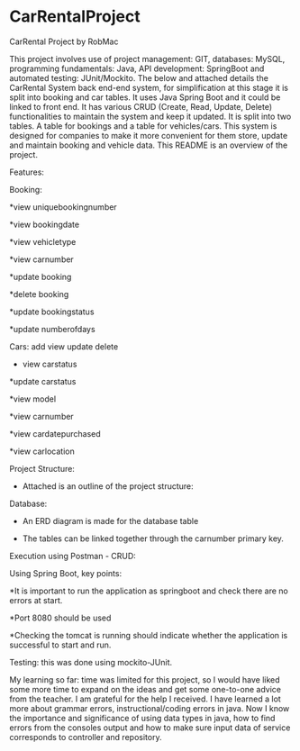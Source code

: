 # CarRentalProject 

CarRental Project by RobMac 

This project involves use of project management: GIT, databases: MySQL, programming fundamentals: Java, API development: SpringBoot and automated testing: JUnit/Mockito.  The below and attached details the CarRental System back end-end system, for simplification at this stage it is split into booking and car tables.  It uses Java Spring Boot and it could be linked to front end.  It has various CRUD (Create, Read, Update, Delete) functionalities to maintain the system and keep it updated. It is split into two tables. A table for bookings and a table for vehicles/cars. This system is designed for companies to make it more convenient for them store, update and maintain booking and vehicle data. This README is an overview of the project. 

Features: 

Booking: 

*view uniquebookingnumber 

*view bookingdate 

*view vehicletype 

*view carnumber 

*update booking 

*delete booking 

*update bookingstatus 

*update numberofdays 

 

Cars: add view update delete 

* view carstatus 

*update carstatus 

*view model 

*view carnumber 

*view cardatepurchased 

*view carlocation 

  

Project Structure: 

* Attached is an outline of the project structure: 

  

Database: 

* An ERD diagram is made for the database table 

* The tables can be linked together through the carnumber primary key. 

 

Execution using Postman - CRUD: 

  

  

Using Spring Boot, key points: 

*It is important to run the application as springboot and check there are no errors at start. 

*Port 8080 should be used  

*Checking the tomcat is running should indicate whether the application is successful to start and run. 

  

Testing: this was done using mockito-JUnit. 

  

My learning so far:  time was limited for this project, so I would have liked some more time to expand on the ideas and get some one-to-one advice from the teacher.  I am grateful for the help I received.  I have learned a lot more about grammar errors, instructional/coding errors in java.   Now I know the importance and significance of using data types in java, how to find errors from the consoles output and how to make sure input data of service corresponds to controller and repository. 

 
